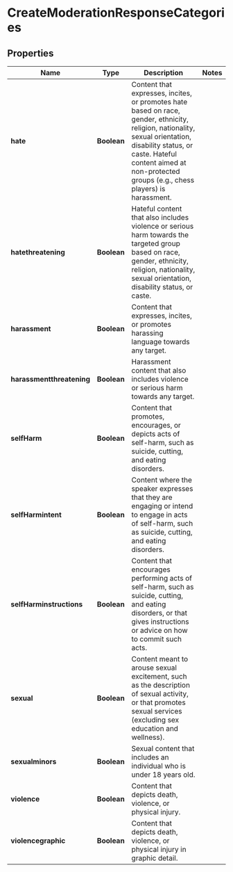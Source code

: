 # CreateModerationResponseCategories

## Properties
Name | Type | Description | Notes
------------ | ------------- | ------------- | -------------
**hate** | **Boolean** | Content that expresses, incites, or promotes hate based on race, gender, ethnicity, religion, nationality, sexual orientation, disability status, or caste. Hateful content aimed at non-protected groups (e.g., chess players) is harassment. | 
**hatethreatening** | **Boolean** | Hateful content that also includes violence or serious harm towards the targeted group based on race, gender, ethnicity, religion, nationality, sexual orientation, disability status, or caste. | 
**harassment** | **Boolean** | Content that expresses, incites, or promotes harassing language towards any target. | 
**harassmentthreatening** | **Boolean** | Harassment content that also includes violence or serious harm towards any target. | 
**selfHarm** | **Boolean** | Content that promotes, encourages, or depicts acts of self-harm, such as suicide, cutting, and eating disorders. | 
**selfHarmintent** | **Boolean** | Content where the speaker expresses that they are engaging or intend to engage in acts of self-harm, such as suicide, cutting, and eating disorders. | 
**selfHarminstructions** | **Boolean** | Content that encourages performing acts of self-harm, such as suicide, cutting, and eating disorders, or that gives instructions or advice on how to commit such acts. | 
**sexual** | **Boolean** | Content meant to arouse sexual excitement, such as the description of sexual activity, or that promotes sexual services (excluding sex education and wellness). | 
**sexualminors** | **Boolean** | Sexual content that includes an individual who is under 18 years old. | 
**violence** | **Boolean** | Content that depicts death, violence, or physical injury. | 
**violencegraphic** | **Boolean** | Content that depicts death, violence, or physical injury in graphic detail. | 
